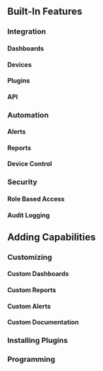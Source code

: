 <a href="features"></a>
## Built-In Features

### Integration

#### Dashboards

#### Devices

#### Plugins

#### API

### Automation

#### Alerts

#### Reports

#### Device Control

### Security

#### Role Based Access

#### Audit Logging

## Adding Capabilities

### Customizing

#### Custom Dashboards

#### Custom Reports

#### Custom Alerts

#### Custom Documentation

### Installing Plugins

### Programming

